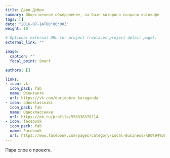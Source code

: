 ```yaml
---
title: Дари Добро
summary: Общественное объединение, на базе которого создано котокафе
tags: []
date: "2016-07-14T00:00:00Z"
weight: 10

# Optional external URL for project (replaces project detail page).
external_link: ""

image:
  caption: ""
  focal_point: Smart

authors: []

links:
- icon: vk
  icon_pack: fab
  name: ВКонтакте
  url: https://vk.com/daridobro_karaganda
- icon: odnoklassniki
  icon_pack: fab
  name: Одноклассники
  url: https://ok.ru/profile/556338378714
- icon: facebook
  icon_pack: fab
  name: Facebook
  url: https://www.facebook.com/pages/category/Local-Business/%D0%94%D0%B0%D1%80%D0%B8-%D0%94%D0%BE%D0%B1%D1%80%D0%BE-%D0%9F%D0%BE%D0%BC%D0%BE%D1%89%D1%8C-%D0%91%D0%B5%D0%B7%D0%B4%D0%BE%D0%BC%D0%B6%D0%B8%D0%B2%D0%BE%D1%82%D0%BD%D1%8B%D0%BC-606163342914677/
---
```

Пара слов о проекте.

